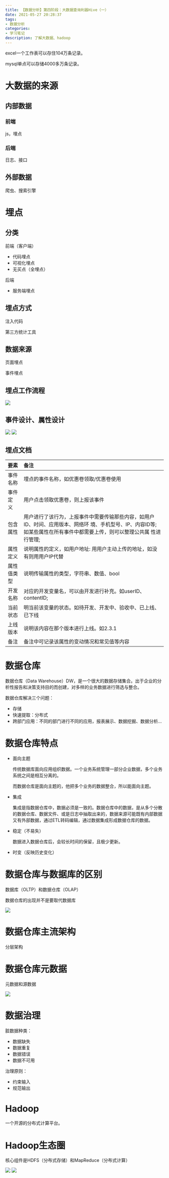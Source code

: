 ```yaml
---
title: 【数据分析】第四阶段：大数据查询利器Hive（一）
date: 2021-05-27 20:28:37
tags:
- 数据分析
categories:
- 学习笔记
description: 了解大数据、hadoop
---
```


excel一个工作表可以存住104万条记录。

mysql单点可以存储4000多万条记录。

# 大数据的来源

## 内部数据

### 前端

js，埋点

### 后端

日志、接口

## 外部数据

爬虫、搜索引擎

# 埋点

## 分类

前端（客户端）

- 代码埋点
- 可视化埋点
- 无买点（全埋点）

后端

- 服务端埋点

## 埋点方式

注入代码

第三方统计工具

## 数据来源

页面埋点

事件埋点

## 埋点工作流程

![](https://gitee.com/ethan-H/imghost/raw/master/blog/Xnip2021-05-27_22-53-22.jpg)

## 事件设计、属性设计

![](https://gitee.com/ethan-H/imghost/raw/master/blog/Xnip2021-05-27_22-55-33.jpg) ![](https://gitee.com/ethan-H/imghost/raw/master/blog/Xnip2021-05-27_22-55-05.jpg)

## 埋点文档

| 要素       | 备注                                                         |
| :--------- | :----------------------------------------------------------- |
| 事件名称   | 埋点的事件名称，如优惠卷领取/优惠卷使用                      |
| 事件定 义  | 用户点击领取优惠卷，则上报该事件                             |
| 包含属性   | 用户进行了该行为，上报事件中需要传输那些内容，如用户ID、时间、应用版本、网络环 境、手机型号、IP、内容ID等;如某些属性在所有事件中都需要上传，则可以整理公共属 性进行管理; |
| 属性定义   | 说明属性的定义，如用户地址: 用用户主动上传的地址，如没有则用用户IP代替 |
| 属性值类型 | 说明传输属性的类型，字符串、数值、bool                       |
| 开发名称   | 对应的开发变量名，可以由开发进行补充。如userID、contentID;   |
| 当前状态   | 明当前该变量的状态。如待开发、开发中、验收中、已上线、已下线 |
| 上线版本   | 说明该内容在那个版本进行上线。如2.3.1                        |
| 备注       | 备注中可记录该属性的变动情况和常见值等内容                   |

# 数据仓库

数据仓库（Data Warehouse）DW，是一个很大的数据存储集合。出于企业的分析性报告和决策支持目的而创建，对多样的业务数据进行筛选与整合。

数据仓库解决三个问题：

- 存储
- 快速提取：分布式
- 跨部门应用：不同的部门进行不同的应用，报表展示、数据挖掘、数据分析...

# 数据仓库特点

- 面向主题

  传统数据库面向应用组织数据。一个业务系统管理一部分企业数据，多个业务系统之间是相互分离的。

  而数据仓库是面向主题的，他把多个业务的数据整合，所以能面向主题。

- 集成

  集成是指数据仓库中，数据必须是一致的。数据仓库中的数据，是从多个分散的数据仓库、数据文件、或是日志中抽取出来的，数据来源可能既有内部数据又有外部数据，通过ETL转码编辑，通过数据集成形成数据仓库的数据。

- 稳定（不易失）

  数据进入数据仓库后，会较长时间的保留，且极少更新。

- 时变（反映历史变化）

# 数据仓库与数据库的区别

数据库（OLTP）和数据仓库（OLAP）

数据仓库的出现并不是要取代数据库

![](https://gitee.com/ethan-H/imghost/raw/master/blog/Xnip2021-05-27_23-37-20.jpg)

# 数据仓库主流架构

分层架构

# 数据仓库元数据

元数据和源数据

![](https://gitee.com/ethan-H/imghost/raw/master/blog/Xnip2021-05-27_23-43-50.jpg)

# 数据治理

脏数据种类：

- 数据缺失
- 数据重复
- 数据错误
- 数据不可用

治理原则：

- 约束输入
- 规范输出

# Hadoop

一个开源的分布式计算平台。

# Hadoop生态圈

核心组件是HDFS（分布式存储）和MapReduce（分布式计算）

![](https://gitee.com/ethan-H/imghost/raw/master/blog/Xnip2021-05-27_23-51-09.jpg) ![](https://gitee.com/ethan-H/imghost/raw/master/blog/Xnip2021-05-27_23-51-28.jpg)

